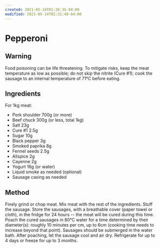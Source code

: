 ```yaml
---
created: 2021-05-14T01:26:35-04:00
modified: 2021-05-14T02:31:48-04:00
---
```


# Pepperoni

## Warning
Food poisoning can be life threatening. To mitigate risks, keep the meat temperature as low as possible; do not skip the nitrite (Cure #1); cook the sausage to an internal temperature of 71&deg;C before eating.

## Ingredients
For 1kg meat:
* Pork shoulder 700g (or more)
* Beef chuck 300g (or less, total 1kg)
* Salt 23g
* Cure #1 2.5g
* Sugar 10g
* Black pepper 3g
* Smoked paprika 8g
* Fennel seeds 2.5g
* Allspice 2g
* Cayenne 2g
* Yogurt 16g (or water)
* Liquid smoke as needed (optional)
* Sausage casing as needed

## Method
Finely grind or chop meat. Mix meat with the rest of the ingredients. Stuff the sausage. Store the sausages, with a breathable cover (paper towel or cloth), in the fridge for 24 hours -- the meat will be cured during this time. Poach the cured sausages in 80&deg;C water for a time determined by their diameter(s): roughly 10 minutes per cm, up to 6cm (cooking time needs to increase beyond that point). Sausages should be submerged in the water bath. After poaching, let the sausage cool and air dry. Refrigerate for up to 4 days or freeze for up to 3 months.